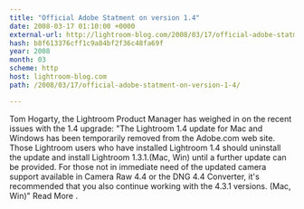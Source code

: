 ```yaml
---
title: "Official Adobe Statment on version 1.4"
date: 2008-03-17 01:10:00 +0000
external-url: http://lightroom-blog.com/2008/03/17/official-adobe-statment-on-version-1-4/
hash: b8f613376cff1c9a84bf2f36c48fa69f
year: 2008
month: 03
scheme: http
host: lightroom-blog.com
path: /2008/03/17/official-adobe-statment-on-version-1-4/

---
```


Tom Hogarty, the Lightroom Product Manager has weighed in on the recent issues with the 1.4 upgrade:  "The Lightroom 1.4 update for Mac and Windows has been temporarily removed from the Adobe.com web site. Those Lightroom users who have installed Lightroom 1.4 should uninstall the update and install Lightroom 1.3.1.(Mac, Win) until a further update can be provided.  For those not in immediate need of the updated camera support available in Camera Raw 4.4 or the DNG 4.4 Converter, it's recommended that you also continue working with the 4.3.1 versions. (Mac, Win)"  Read More .

